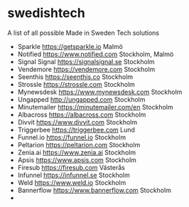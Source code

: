 # swedishtech
A list of all possible Made in Sweden Tech solutions

- Sparkle https://getsparkle.io Malmö
- Notified  https://www.notified.com  Stockholm, Malmö
- Signal Signal https://signalsignal.se  Stockholm
- Vendemore https://vendemore.com Stockholm
- Seenthis  https://seenthis.co Stockholm
- Strossle  https://strossle.com  Stockholm
- Mynewsdesk  https://www.mynewsdesk.com  Stockholm
- Ungapped  http://ungapped.com  Stockholm
- Minutemailer  https://minutemailer.com/en  Stockholm
- Albacross https://albacross.com Stockholm
- Divvit  https://www.divvit.com Stockholm
- Triggerbee  https://triggerbee.com Lund
- Funnel.io https://funnel.io	Stockholm
- Peltarion https://peltarion.com	Stockholm
- Zenia.ai  https://www.zenia.ai	Stockholm
- Apsis https://www.apsis.com	Stockholm
- Firesub https://firesub.com	Västerås
- Infunnel	https://infunnel.se	Stockholm
- Weld	https://www.weld.io	Stockholm
- Bannerflow https://www.bannerflow.com	Stockholm
- 
